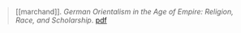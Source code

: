 > [[marchand]]. *German Orientalism in the Age of Empire: Religion, Race, and Scholarship*. [pdf](a/s-marchand2009.pdf)